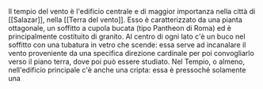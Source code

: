 Il tempio del vento è l'edificio centrale e di maggior importanza nella città di [[Salazar]], nella [[Terra del vento]]. 
Esso è caratterizzato da una pianta ottagonale, un soffitto a cupola bucata (tipo Pantheon di Roma) ed è principalmente costituito di granito. 
Al centro di ogni lato c'è un buco nel soffitto con una tubatura in vetro che scende: essa serve ad incanalare il vento proveniente da una specifica direzione cardinale per poi convogliarlo verso il piano terra, dove poi può essere studiato.
Nel Tempio, o almeno, nell'edificio principale c'è anche una cripta: essa è pressoché solamente una